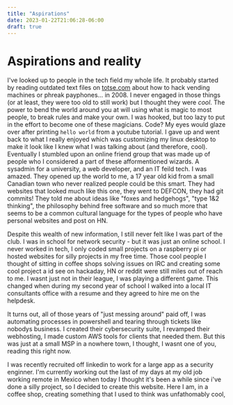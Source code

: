 ```yaml
---
title: "Aspirations"
date: 2023-01-22T21:06:28-06:00
draft: true
---
```

# Aspirations and reality
I've looked up to people in the tech field my whole life. It probably started by reading outdated text files on [totse.com](https://totseans.com/totse/) about how to hack vending machines or phreak payphones... in 2008. I never engaged in those things (or at least, they were too old to still work) but I thought they were *cool*. The power to bend the world around you at will using what is magic to most people, to break rules and make your own. I was hooked, but too lazy to put in the effort to become one of these magicians. Code? My eyes would glaze over after printing `hello world` from a youtube tutorial. I gave up and went back to what I really enjoyed which was customizing my linux desktop to make it look like I knew what I was talking about (and therefore, cool). Eventually I stumbled upon an online friend group that was made up of people who I considered a part of these afformentioned wizards. A sysadmin for a university, a web developer, and an IT feild tech. I was amazed. They opened up the world to me, a 17 year old kid from a small Canadian town who never realized people could be this smart. They had websites that looked much like this one, they went to DEFCON, they had git commits! They told me about ideas like "foxes and hedgehogs", "type 1&2 thinking", the philosophy behind free software and so much more that seems to be a common cultural language for the types of people who have personal websites and post on HN. 

Despite this wealth of new information, I still never felt like I was part of the club. I was in school for network security - but it was just an online school. I never worked in tech, I only coded small projects on a raspberry pi or hosted websites for silly projects in my free time. Those cool people I thought of sitting in coffee shops solving issues on IRC and creating some cool project a id see on hackaday, HN or reddit were still miles out of reach to me. I wasnt just not in their league, I was playing a different game. This changed when during my second year of school I walked into a local IT consultants office with a resume and they agreed to hire me on the helpdesk.

 It turns out, all of those years of "just messing around" paid off, I was automating processes in powershell and tearing through tickets like nobodys business. I created their cybersecurity suite, I revamped their webhosting, I made custom AWS tools for clients that needed them. But this was just at a small MSP in a nowhere town, I thought, I wasnt one of you, reading this right now.

I was recently recruited off linkedin to work for a large app as a security enginner. I'm currently working out the last of my days at my old job working remote in Mexico when today I thought it's been a while since i've done a silly project, so I decided to create this website. Here I am, in a coffee shop, creating something that I used to think was unfathomably cool,
